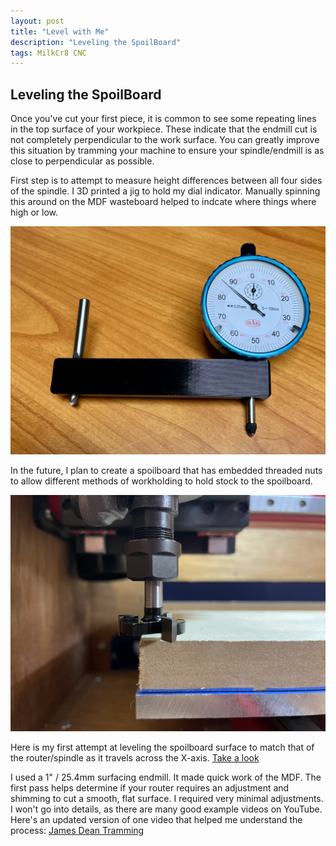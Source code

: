 ```yaml
---
layout: post
title: "Level with Me"
description: "Leveling the SpoilBoard"
tags: MilkCr8 CNC
---
```

## Leveling the SpoilBoard

Once you've cut your first piece, it is common to see some repeating lines in the top surface of your workpiece.  These indicate that the endmill cut is not completely perpendicular to the work surface.  You can greatly improve this situation by tramming your machine to ensure your spindle/endmill is as close to perpendicular as possible.

First step is to attempt to measure height differences between all four sides of the spindle.  I 3D printed a jig to hold my dial indicator.  Manually spinning this around on the MDF wasteboard helped to indcate where things where high or low.

![MilkCr8 TramTool](/assets/images/TramTool.jpeg)

In the future, I plan to create a spoilboard that has embedded threaded nuts to allow different methods of workholding to hold stock to the spoilboard.

![MilkCr8 SurfacingEndmill](/assets/images/SurfacingEndmill.jpeg)

Here is my first attempt at leveling the spoilboard surface to match that of the router/spindle as it travels across the X-axis. 
[Take a look](https://www.youtube.com/watch?v=tOZxpa2BZhc&list=PLhMXIiLibnbp4SLJ8DhmovAqKUHYMR0pg)

I used a 1" / 25.4mm surfacing endmill.  It made quick work of the MDF.  The first pass helps determine if your router requires an adjustment and shimming to cut a smooth, flat surface.  I required very minimal adjustments.  I won't go into details, as there are many good example videos on YouTube.  Here's an updated version of one video that helped me understand the process: [James Dean Tramming](https://www.youtube.com/watch?v=ohSOkthOolg)
